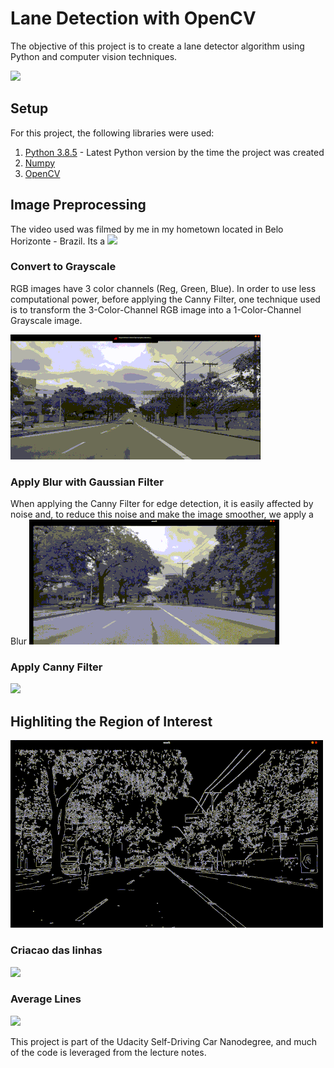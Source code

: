 # Lane Detection with OpenCV
The objective of this project is to create a lane detector algorithm using Python and computer vision techniques. 


![](https://raw.githubusercontent.com/LucasMirachi/Lane_Detection/master/Images/detected_avg_lines.gif)

## Setup
For this project, the following libraries were used:
1. [Python 3.8.5](https://www.python.org/downloads/) - Latest Python version by the time the project was created
2. [Numpy](https://numpy.org/)
3. [OpenCV](https://opencv.org/releases/)

## Image Preprocessing
The video used was filmed by me in my hometown located in Belo Horizonte - Brazil. Its a 
![](https://raw.githubusercontent.com/LucasMirachi/Lane_Detection/master/Images/base_video.gif)

### Convert to Grayscale
RGB images have 3 color channels (Reg, Green, Blue). In order to use less computational power, before applying the Canny Filter, one technique used is to transform the 3-Color-Channel RGB image into a 1-Color-Channel Grayscale image.

![](https://raw.githubusercontent.com/LucasMirachi/Lane_Detection/master/Images/gray.gif)

### Apply Blur with Gaussian Filter
When applying the Canny Filter for edge detection, it is easily affected by noise and, to reduce this noise and make the image smoother, we apply a Blur
![](https://raw.githubusercontent.com/LucasMirachi/Lane_Detection/master/Images/blur.gif)

### Apply Canny Filter

![](https://raw.githubusercontent.com/LucasMirachi/Lane_Detection/master/Images/canny.gif)

## Highliting the Region of Interest

![](https://raw.githubusercontent.com/LucasMirachi/Lane_Detection/master/Images/mask.gif)

### Criacao das linhas

![](https://raw.githubusercontent.com/LucasMirachi/Lane_Detection/master/Images/lines.gif)

### Average Lines
![](https://raw.githubusercontent.com/LucasMirachi/Lane_Detection/master/Images/detected_avg_lines.gif)


This project is part of the Udacity Self-Driving Car Nanodegree, and much of the code is leveraged from the lecture notes.

